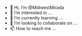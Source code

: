 - 👋 Hi, I’m @MidwestMirada
- 👀 I’m interested in ...
- 🌱 I’m currently learning ...
- 💞️ I’m looking to collaborate on ...
- 📫 How to reach me ...

<!---
MidwestMirada/MidwestMirada is a ✨ special ✨ repository because its `README.md` (this file) appears on your GitHub profile.
You can click the Preview link to take a look at your changes.
--->
